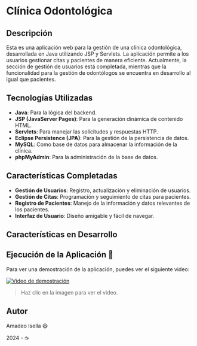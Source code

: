 # Clínica Odontológica 

## Descripción

Esta es una aplicación web para la gestión de una clínica odontológica, desarrollada en Java utilizando JSP y Servlets. La aplicación permite a los usuarios gestionar citas y pacientes de manera eficiente. Actualmente, la sección de gestión de usuarios está completada, mientras que la funcionalidad para la gestión de odontólogos se encuentra en desarrollo al igual que pacientes.

## Tecnologías Utilizadas

- **Java**: Para la lógica del backend.
- **JSP (JavaServer Pages)**: Para la generación dinámica de contenido HTML.
- **Servlets**: Para manejar las solicitudes y respuestas HTTP.
- **Eclipse Persistence (JPA)**: Para la gestión de la persistencia de datos.
- **MySQL**: Como base de datos para almacenar la información de la clínica.
- **phpMyAdmin**: Para la administración de la base de datos.

## Características Completadas

- **Gestión de Usuarios**: Registro, actualización y eliminación de usuarios.
- **Gestión de Citas**: Programación y seguimiento de citas para pacientes.
- **Registro de Pacientes**: Manejo de la información y datos relevantes de los pacientes.
- **Interfaz de Usuario**: Diseño amigable y fácil de navegar.

## Características en Desarrollo

## Ejecución de la Aplicación :calling:

Para ver una demostración de la aplicación, puedes ver el siguiente video:

[![Video de demostración](https://via.placeholder.com/600x400.png?text=Video+de+Demostraci%C3%B3n)](https://www.loom.com/embed/c53f9cf29d5f4ed29eb29fc9cc85d6a4?sid=9a303e0a-fdaf-4d19-9cb1-0ae246dd30d5)

> Haz clic en la imagen para ver el video.

## Autor

Amadeo Isella :smiley:

2024 - ☕

